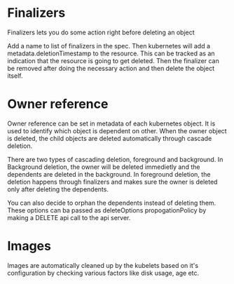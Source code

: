 # Finalizers

Finalizers lets you do some action right before deleting an object

Add a name to list of finalizers in the spec. Then kubernetes will add a metadata.deletionTimestamp to the resource.
This can be tracked as an indication that the resource is going to get deleted. Then the finalizer can be removed
after doing the necessary action and then delete the object itself.

# Owner reference

Owner reference can be set in metadata of each kubernetes object.
It is used to identify which object is dependent on other. When the owner
object is deleted, the child objects are deleted automatically
through cascade deletion.

There are two types of cascading deletion, foreground and background.
In Background deletion, the owner will be deleted immedietly and the 
dependents are deleted in the background. In foreground deletion, 
the deletion happens through finalizers and makes sure the owner
is deleted only after deleting the dependents.

You can also decide to orphan the dependents instead of deleting them.
These options can ba passed as deleteOptions propogationPolicy
by making a DELETE api call to the api server.

# Images 

Images are automatically cleaned up by the kubelets based
on it's configuration by checking various factors like disk usage, age etc.
